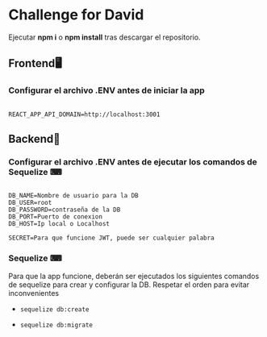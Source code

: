# Challenge for David

Ejecutar **npm i** o **npm install** tras descargar el repositorio.

## Frontend🖥

### Configurar el archivo .ENV antes de iniciar la app

<pre><code>
REACT_APP_API_DOMAIN=http://localhost:3001
</code></pre>


## Backend🔩

### Configurar el archivo .ENV antes de ejecutar los comandos de Sequelize ⌨

<pre><code>
DB_NAME=Nombre de usuario para la DB
DB_USER=root
DB_PASSWORD=contraseña de la DB
DB_PORT=Puerto de conexion
DB_HOST=Ip local o Localhost

SECRET=Para que funcione JWT, puede ser cualquier palabra
</code></pre>

### Sequelize ⌨

Para que la app funcione, deberán ser ejecutados los siguientes comandos de sequelize para crear y configurar la DB. Respetar el orden para evitar inconvenientes

- <pre><code>sequelize db:create</code></pre>
- <pre><code>sequelize db:migrate</code></pre>

